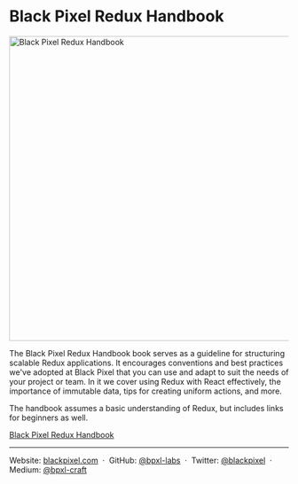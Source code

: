 # Black Pixel Redux Handbook

<img src="https://pbs.twimg.com/media/CmtFkd_VUAAsHma.jpg" width="550" style="display: block; margin: auto" alt="Black Pixel Redux Handbook">

The Black Pixel Redux Handbook book serves as a guideline for structuring scalable Redux applications. It encourages conventions and best practices we've adopted at Black Pixel that you can use and adapt to suit the needs of your project or team. In it we cover using Redux with React effectively, the importance of immutable data, tips for creating uniform actions, and more.

The handbook assumes a basic understanding of Redux, but includes links for beginners as well.

[Black Pixel Redux Handbook](http://bpxl.io/16nIL/1qRJJDoj)

---

Website: [blackpixel.com](https://blackpixel.com) &nbsp;&middot;&nbsp;
GitHub: [@bpxl-labs](https://github.com/bpxl-labs/) &nbsp;&middot;&nbsp;
Twitter: [@blackpixel](https://twitter.com/blackpixel) &nbsp;&middot;&nbsp;
Medium: [@bpxl-craft](https://medium.com/bpxl-craft)
